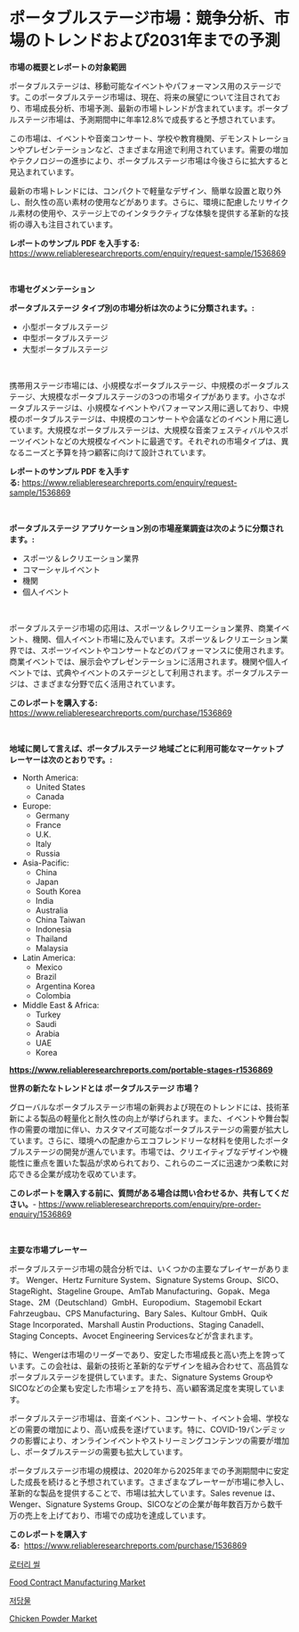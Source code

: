 <p><h1>ポータブルステージ市場：競争分析、市場のトレンドおよび2031年までの予測</h1></p><p><strong>市場の概要とレポートの対象範囲</strong></p>
<p><p>ポータブルステージは、移動可能なイベントやパフォーマンス用のステージです。このポータブルステージ市場は、現在、将来の展望について注目されており、市場成長分析、市場予測、最新の市場トレンドが含まれています。ポータブルステージ市場は、予測期間中に年率12.8%で成長すると予想されています。</p><p>この市場は、イベントや音楽コンサート、学校や教育機関、デモンストレーションやプレゼンテーションなど、さまざまな用途で利用されています。需要の増加やテクノロジーの進歩により、ポータブルステージ市場は今後さらに拡大すると見込まれています。</p><p>最新の市場トレンドには、コンパクトで軽量なデザイン、簡単な設置と取り外し、耐久性の高い素材の使用などがあります。さらに、環境に配慮したリサイクル素材の使用や、ステージ上でのインタラクティブな体験を提供する革新的な技術の導入も注目されています。</p></p>
<p><strong>レポートのサンプル PDF を入手する:</strong> <a href="https://www.reliableresearchreports.com/enquiry/request-sample/1536869">https://www.reliableresearchreports.com/enquiry/request-sample/1536869</a></p>
<p>&nbsp;</p>
<p><strong>市場セグメンテーション</strong></p>
<p><strong>ポータブルステージ タイプ別の市場分析は次のように分類されます。:</strong></p>
<p><ul><li>小型ポータブルステージ</li><li>中型ポータブルステージ</li><li>大型ポータブルステージ</li></ul></p>
<p>&nbsp;</p>
<p><p>携帯用ステージ市場には、小規模なポータブルステージ、中規模のポータブルステージ、大規模なポータブルステージの3つの市場タイプがあります。小さなポータブルステージは、小規模なイベントやパフォーマンス用に適しており、中規模のポータブルステージは、中規模のコンサートや会議などのイベント用に適しています。大規模なポータブルステージは、大規模な音楽フェスティバルやスポーツイベントなどの大規模なイベントに最適です。それぞれの市場タイプは、異なるニーズと予算を持つ顧客に向けて設計されています。</p></p>
<p><strong>レポートのサンプル PDF を入手する:</strong>&nbsp;<a href="https://www.reliableresearchreports.com/enquiry/request-sample/1536869">https://www.reliableresearchreports.com/enquiry/request-sample/1536869</a></p>
<p>&nbsp;</p>
<p><strong> ポータブルステージ アプリケーション別の市場産業調査は次のように分類されます。:</strong></p>
<p><ul><li>スポーツ＆レクリエーション業界</li><li>コマーシャルイベント</li><li>機関</li><li>個人イベント</li></ul></p>
<p>&nbsp;</p>
<p><p>ポータブルステージ市場の応用は、スポーツ＆レクリエーション業界、商業イベント、機関、個人イベント市場に及んでいます。スポーツ＆レクリエーション業界では、スポーツイベントやコンサートなどのパフォーマンスに使用されます。商業イベントでは、展示会やプレゼンテーションに活用されます。機関や個人イベントでは、式典やイベントのステージとして利用されます。ポータブルステージは、さまざまな分野で広く活用されています。</p></p>
<p><strong>このレポートを購入する:</strong>&nbsp; <a href="https://www.reliableresearchreports.com/purchase/1536869">https://www.reliableresearchreports.com/purchase/1536869</a></p>
<p>&nbsp;</p>
<p><strong>地域に関して言えば、ポータブルステージ 地域ごとに利用可能なマーケットプレーヤーは次のとおりです。:</strong></p>
<p><ul>
    <li>
        North America:
        <ul>
            <li>United States</li>
            <li>Canada</li>
        </ul>
    </li>
    <li>
        Europe:
        <ul>
            <li>Germany</li>
            <li>France</li>
            <li>U.K.</li>
            <li>Italy</li>
            <li>Russia</li>
        </ul>
    </li>
    <li>
        Asia-Pacific:
        <ul>
            <li>China</li>
            <li>Japan</li>
            <li>South Korea</li>
            <li>India</li>
            <li>Australia</li>
            <li>China Taiwan</li>
            <li>Indonesia</li>
            <li>Thailand</li>
            <li>Malaysia</li>
        </ul>
    </li>
    <li>
        Latin America:
        <ul>
            <li>Mexico</li>
            <li>Brazil</li>
            <li>Argentina Korea</li>
            <li>Colombia</li>
        </ul>
    </li>
    <li>
        Middle East & Africa:
        <ul>
            <li>Turkey</li>
            <li>Saudi</li>
            <li>Arabia</li>
            <li>UAE</li>
            <li>Korea</li>
        </ul>
    </li>
    </ul></p>
<p><strong><a href="https://www.reliableresearchreports.com/portable-stages-r1536869">https://www.reliableresearchreports.com/portable-stages-r1536869</a></strong>&nbsp;</p>
<p><strong>世界の新たなトレンドとは ポータブルステージ 市場？</strong></p>
<p><p>グローバルなポータブルステージ市場の新興および現在のトレンドには、技術革新による製品の軽量化と耐久性の向上が挙げられます。また、イベントや舞台製作の需要の増加に伴い、カスタマイズ可能なポータブルステージの需要が拡大しています。さらに、環境への配慮からエコフレンドリーな材料を使用したポータブルステージの開発が進んでいます。市場では、クリエイティブなデザインや機能性に重点を置いた製品が求められており、これらのニーズに迅速かつ柔軟に対応できる企業が成功を収めています。</p></p>
<p><strong>このレポートを購入する前に、質問がある場合は問い合わせるか、共有してください。</strong>- <a href="https://www.reliableresearchreports.com/enquiry/pre-order-enquiry/1536869">https://www.reliableresearchreports.com/enquiry/pre-order-enquiry/1536869</a></p>
<p>&nbsp;</p>
<p><strong>主要な市場プレーヤー</strong></p>
<p><p>ポータブルステージ市場の競合分析では、いくつかの主要なプレイヤーがあります。 Wenger、Hertz Furniture System、Signature Systems Group、SICO、StageRight、Stageline Groupe、AmTab Manufacturing、Gopak、Mega Stage、2M（Deutschland）GmbH、Europodium、Stagemobil Eckart Fahrzeugbau、CPS Manufacturing、Bary Sales、Kultour GmbH、Quik Stage Incorporated、Marshall Austin Productions、Staging Canadell、Staging Concepts、Avocet Engineering Servicesなどが含まれます。</p><p>特に、Wengerは市場のリーダーであり、安定した市場成長と高い売上を誇っています。この会社は、最新の技術と革新的なデザインを組み合わせて、高品質なポータブルステージを提供しています。また、Signature Systems GroupやSICOなどの企業も安定した市場シェアを持ち、高い顧客満足度を実現しています。</p><p>ポータブルステージ市場は、音楽イベント、コンサート、イベント会場、学校などの需要の増加により、高い成長を遂げています。特に、COVID-19パンデミックの影響により、オンラインイベントやストリーミングコンテンツの需要が増加し、ポータブルステージの需要も拡大しています。</p><p>ポータブルステージ市場の規模は、2020年から2025年までの予測期間中に安定した成長を続けると予想されています。さまざまなプレーヤーが市場に参入し、革新的な製品を提供することで、市場は拡大しています。Sales revenue は、Wenger、Signature Systems Group、SICOなどの企業が毎年数百万から数千万の売上を上げており、市場での成功を達成しています。</p></p>
<p><strong>このレポートを購入する:</strong>&nbsp;&nbsp;<a href="https://www.reliableresearchreports.com/purchase/1536869">https://www.reliableresearchreports.com/purchase/1536869</a></p>
<p><p><a href="https://github.com/oajzkywllm460/Market-Research-Report-List-1/blob/main/940971617043.md">로터리 씰</a></p><p><a href="https://github.com/kathiaseamanalvaradovlprc2h/Market-Research-Report-List-1/blob/main/food-contract-manufacturing-market.md">Food Contract Manufacturing Market</a></p><p><a href="https://github.com/darrellockm3ytan895656/Market-Research-Report-List-1/blob/main/884905817042.md">저당물</a></p><p><a href="https://github.com/GroverBarry/Market-Research-Report-List-4/blob/main/chicken-powder-market.md">Chicken Powder Market</a></p></p>